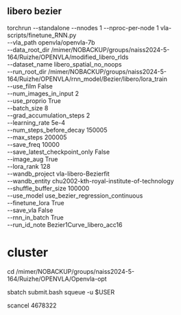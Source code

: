 ## libero bezier
torchrun --standalone --nnodes 1 --nproc-per-node 1 vla-scripts/finetune_RNN.py \
  --vla_path openvla/openvla-7b \
  --data_root_dir /mimer/NOBACKUP/groups/naiss2024-5-164/Ruizhe/OPENVLA/modified_libero_rlds \
  --dataset_name libero_spatial_no_noops \
  --run_root_dir /mimer/NOBACKUP/groups/naiss2024-5-164/Ruizhe/OPENVLA/rnn_model/Bezier/libero/lora_train \
  --use_film False \
  --num_images_in_input 2 \
  --use_proprio True \
  --batch_size 8 \
  --grad_accumulation_steps 2\
  --learning_rate 5e-4 \
  --num_steps_before_decay 150005 \
  --max_steps 200005 \
  --save_freq 10000 \
  --save_latest_checkpoint_only False \
  --image_aug True \
  --lora_rank 128 \
  --wandb_project vla-libero-Bezierfit \
  --wandb_entity chu2002-kth-royal-institute-of-technology \
  --shuffle_buffer_size 100000 \
  --use_model use_bezier_regression_continuous\
  --finetune_lora True\
  --save_vla False\
  --rnn_in_batch True\
  --run_id_note Bezier1Curve_libero_acc16 


  # cluster

cd /mimer/NOBACKUP/groups/naiss2024-5-164/Ruizhe/OPENVLA/Openvla-opt

sbatch submit.bash
squeue -u $USER

scancel 4678322